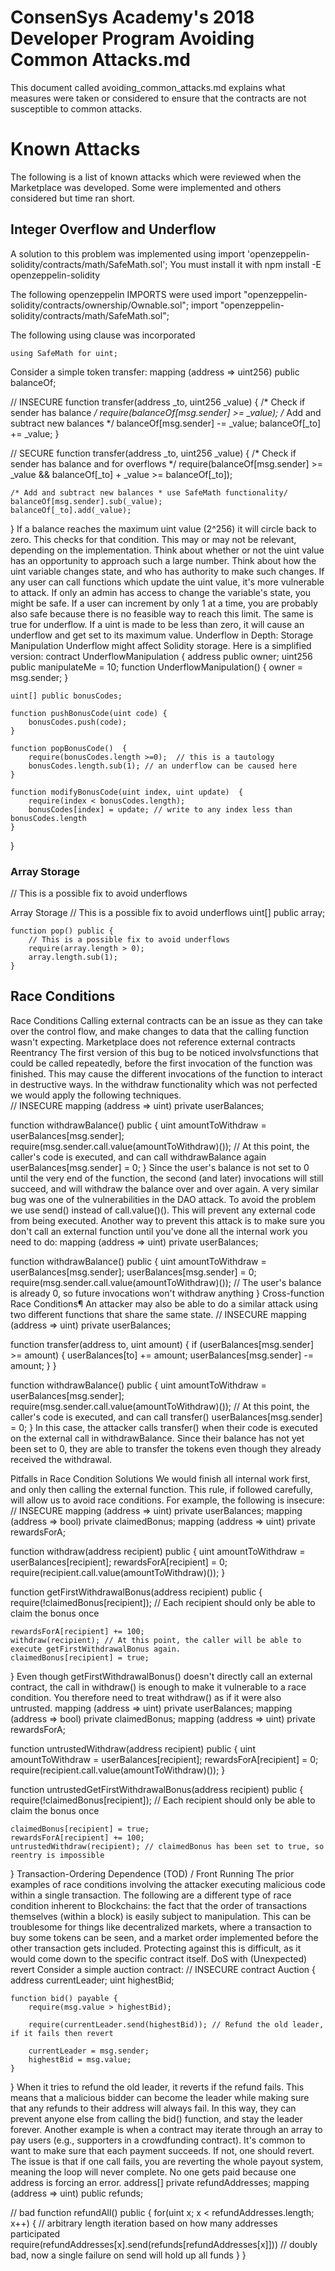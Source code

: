 #  ConsenSys Academy&#39;s 2018 Developer Program Avoiding Common Attacks.md

This document called avoiding\_common\_attacks.md explains what measures were taken or considered to ensure that the contracts are not susceptible to common attacks.

# **Known Attacks**

The following is a list of known attacks which were reviewed when the Marketplace was developed. Some were implemented and others considered but time ran short.

## **Integer Overflow and Underflow**

A solution to this problem was implemented using import &#39;openzeppelin-solidity/contracts/math/SafeMath.sol&#39;;
You must install it with npm install -E openzeppelin-solidity

The following openzeppelin IMPORTS were used
import "openzeppelin-solidity/contracts/ownership/Ownable.sol";
import "openzeppelin-solidity/contracts/math/SafeMath.sol";


The following using clause was incorporated 

    using SafeMath for uint;

Consider a simple token transfer:
mapping (address => uint256) public balanceOf;

// INSECURE
function transfer(address _to, uint256 _value) {
    /* Check if sender has balance */
    require(balanceOf[msg.sender] >= _value);
    /* Add and subtract new balances */
    balanceOf[msg.sender] -= _value;
    balanceOf[_to] += _value;
}

// SECURE
function transfer(address _to, uint256 _value) {
    /* Check if sender has balance and for overflows */
    require(balanceOf[msg.sender] >= _value && balanceOf[_to] + _value >= balanceOf[_to]);

    /* Add and subtract new balances * use SafeMath functionality/
    balanceOf[msg.sender].sub(_value);
    balanceOf[_to].add(_value);
}
If a balance reaches the maximum uint value (2^256) it will circle back to zero. This checks for that condition. This may or may not be relevant, depending on the implementation. Think about whether or not the uint value has an opportunity to approach such a large number. Think about how the uint variable changes state, and who has authority to make such changes. If any user can call functions which update the uint value, it's more vulnerable to attack. If only an admin has access to change the variable's state, you might be safe. If a user can increment by only 1 at a time, you are probably also safe because there is no feasible way to reach this limit. The same is true for underflow. If a uint is made to be less than zero, it will cause an underflow and get set to its maximum value.
Underflow in Depth: Storage Manipulation
Underflow might affect Solidity storage. Here is a simplified version:
contract UnderflowManipulation {
    address public owner;
    uint256 public manipulateMe = 10;
    function UnderflowManipulation() {
        owner = msg.sender;
    }

    uint[] public bonusCodes;

    function pushBonusCode(uint code) {
        bonusCodes.push(code);
    }

    function popBonusCode()  {
        require(bonusCodes.length >=0);  // this is a tautology
        bonusCodes.length.sub(1); // an underflow can be caused here
    }

    function modifyBonusCode(uint index, uint update)  { 
        require(index < bonusCodes.length);
        bonusCodes[index] = update; // write to any index less than bonusCodes.length
    }

}




### Array Storage

// This is a possible fix to avoid underflows

Array Storage 
// This is a possible fix to avoid underflows
uint[] public array;

    function pop() public {
        // This is a possible fix to avoid underflows
        require(array.length > 0);
        array.length.sub(1);
    }



## **Race Conditions**

Race Conditions
Calling external contracts can be an issue as they can take over the control flow, and make changes to data that the calling function wasn't expecting. Marketplace does not reference external contracts 
Reentrancy
The first version of this bug to be noticed involvsfunctions that could be called repeatedly, before the first invocation of the function was finished. This may cause the different invocations of the function to interact in destructive ways. In the withdraw functionality which was not perfected we would apply the following techniques.  
// INSECURE
mapping (address => uint) private userBalances;

function withdrawBalance() public {
    uint amountToWithdraw = userBalances[msg.sender];
    require(msg.sender.call.value(amountToWithdraw)());
 // At this point, the caller's code is executed, and can call withdrawBalance again
    userBalances[msg.sender] = 0;
}
Since the user's balance is not set to 0 until the very end of the function, the second (and later) invocations will still succeed, and will withdraw the balance over and over again. A very similar bug was one of the vulnerabilities in the DAO attack.
To avoid the problem we use send() instead of call.value()(). This will prevent any external code from being executed. Another way to prevent this attack is to make sure you don't call an external function until you've done all the internal work you need to do:
mapping (address => uint) private userBalances;

function withdrawBalance() public {
    uint amountToWithdraw = userBalances[msg.sender];
    userBalances[msg.sender] = 0;
    require(msg.sender.call.value(amountToWithdraw)()); 
// The user's balance is already 0, so future invocations won't withdraw anything
}
Cross-function Race Conditions¶
An attacker may also be able to do a similar attack using two different functions that share the same state.
// INSECURE
mapping (address => uint) private userBalances;

function transfer(address to, uint amount) {
    if (userBalances[msg.sender] >= amount) {
       userBalances[to] += amount;
       userBalances[msg.sender] -= amount;
    }
}

function withdrawBalance() public {
    uint amountToWithdraw = userBalances[msg.sender];
    require(msg.sender.call.value(amountToWithdraw)()); // At this point, the caller's code is executed, and can call transfer()
    userBalances[msg.sender] = 0;
}
In this case, the attacker calls transfer() when their code is executed on the external call in withdrawBalance. Since their balance has not yet been set to 0, they are able to transfer the tokens even though they already received the withdrawal. 

Pitfalls in Race Condition Solutions
We would finish all internal work first, and only then calling the external function. This rule, if followed carefully, will allow us to avoid race conditions. For example, the following is insecure:
// INSECURE
mapping (address => uint) private userBalances;
mapping (address => bool) private claimedBonus;
mapping (address => uint) private rewardsForA;

function withdraw(address recipient) public {
    uint amountToWithdraw = userBalances[recipient];
    rewardsForA[recipient] = 0;
    require(recipient.call.value(amountToWithdraw)());
}

function getFirstWithdrawalBonus(address recipient) public {
    require(!claimedBonus[recipient]); // Each recipient should only be able to claim the bonus once

    rewardsForA[recipient] += 100;
    withdraw(recipient); // At this point, the caller will be able to execute getFirstWithdrawalBonus again.
    claimedBonus[recipient] = true;
}
Even though getFirstWithdrawalBonus() doesn't directly call an external contract, the call in withdraw() is enough to make it vulnerable to a race condition. You therefore need to treat withdraw() as if it were also untrusted.
mapping (address => uint) private userBalances;
mapping (address => bool) private claimedBonus;
mapping (address => uint) private rewardsForA;

function untrustedWithdraw(address recipient) public {
    uint amountToWithdraw = userBalances[recipient];
    rewardsForA[recipient] = 0;
    require(recipient.call.value(amountToWithdraw)());
}

function untrustedGetFirstWithdrawalBonus(address recipient) public {
    require(!claimedBonus[recipient]); // Each recipient should only be able to claim the bonus once

    claimedBonus[recipient] = true;
    rewardsForA[recipient] += 100;
    untrustedWithdraw(recipient); // claimedBonus has been set to true, so reentry is impossible
}
Transaction-Ordering Dependence (TOD) / Front Running
The prior examples of race conditions involving the attacker executing malicious code within a single transaction. The following are a different type of race condition inherent to Blockchains: the fact that the order of transactions themselves (within a block) is easily subject to manipulation. This can be troublesome for things like decentralized markets, where a transaction to buy some tokens can be seen, and a market order implemented before the other transaction gets included. Protecting against this is difficult, as it would come down to the specific contract itself. 
DoS with (Unexpected) revert
Consider a simple auction contract:
// INSECURE
contract Auction {
    address currentLeader;
    uint highestBid;

    function bid() payable {
        require(msg.value > highestBid);

        require(currentLeader.send(highestBid)); // Refund the old leader, if it fails then revert

        currentLeader = msg.sender;
        highestBid = msg.value;
    }
}
When it tries to refund the old leader, it reverts if the refund fails. This means that a malicious bidder can become the leader while making sure that any refunds to their address will always fail. In this way, they can prevent anyone else from calling the bid() function, and stay the leader forever. Another example is when a contract may iterate through an array to pay users (e.g., supporters in a crowdfunding contract). It's common to want to make sure that each payment succeeds. If not, one should revert. The issue is that if one call fails, you are reverting the whole payout system, meaning the loop will never complete. No one gets paid because one address is forcing an error.
address[] private refundAddresses;
mapping (address => uint) public refunds;

// bad
function refundAll() public {
    for(uint x; x < refundAddresses.length; x++) { // arbitrary length iteration based on how many addresses participated
        require(refundAddresses[x].send(refunds[refundAddresses[x]])) // doubly bad, now a single failure on send will hold up all funds
    }
}
